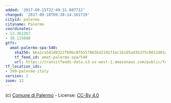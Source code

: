 ```yaml
---
added: '2017-09-15T22:49:31.607712'
changed: '2017-09-18T09:38:14.161719'
cityid: palermo
cityname: Palermo
coordinates:
- 13.361267
- 38.115688
gtfs:
  amat-palermo-spa-540:
    sha256: 66a2ca5d1d0322fb9bc8fb557865bd2192f1ec1b185a43b375c0012d01ccd37a
    tf_feed_id: amat-palermo-spa/540
    url: https://transitfeeds-data.s3-us-west-1.amazonaws.com/public/feeds/amat-palermo-spa/540/20170917/gtfs.zip
tf_location_ids:
- 399-palermo-italy
version: 2
zoom: 12
---
```


(c) [Comune di Palermo](https://www.comune.palermo.it/opendata_dld.php?id=349) - License: [CC-By 4.0](https://creativecommons.org/licenses/by/4.0/deed.it)
